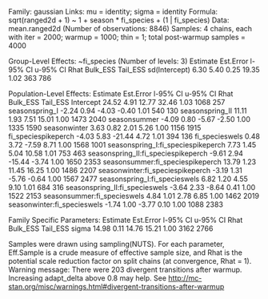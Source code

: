  Family: gaussian 
  Links: mu = identity; sigma = identity 
Formula: sqrt(ranged2d + 1) ~ 1 + season * fi_species + (1 | fi_species) 
   Data: mean.ranged2d (Number of observations: 8846) 
Samples: 4 chains, each with iter = 2000; warmup = 1000; thin = 1;
         total post-warmup samples = 4000

Group-Level Effects: 
~fi_species (Number of levels: 3) 
              Estimate Est.Error l-95% CI u-95% CI Rhat Bulk_ESS Tail_ESS
sd(Intercept)     6.30      5.40     0.25    19.35 1.02      363      786

Population-Level Effects: 
                                    Estimate Est.Error l-95% CI u-95% CI Rhat Bulk_ESS Tail_ESS
Intercept                              24.52      4.91    12.77    32.46 1.03     1068      257
seasonspring_I                         -2.24      0.94    -4.03    -0.40 1.01      540      130
seasonspring_II                        11.11      1.93     7.51    15.01 1.00     1473     2040
seasonsummer                           -4.09      0.80    -5.67    -2.50 1.00     1335     1590
seasonwinter                            3.63      0.82     2.01     5.26 1.00     1156     1915
fi_speciespikeperch                    -4.03      5.83   -21.44     4.72 1.01      394      136
fi_specieswels                          0.48      3.72    -7.59     8.71 1.00     1568     1001
seasonspring_I:fi_speciespikeperch      7.73      1.45     5.04    10.58 1.01      753      463
seasonspring_II:fi_speciespikeperch    -9.61      2.94   -15.44    -3.74 1.00     1650     2353
seasonsummer:fi_speciespikeperch       13.79      1.23    11.45    16.25 1.00     1486     2207
seasonwinter:fi_speciespikeperch       -3.19      1.31    -5.76    -0.64 1.00     1567     2477
seasonspring_I:fi_specieswels           6.82      1.20     4.55     9.10 1.01      684      316
seasonspring_II:fi_specieswels         -3.64      2.33    -8.64     0.41 1.00     1522     2153
seasonsummer:fi_specieswels             4.84      1.01     2.78     6.85 1.00     1462     2019
seasonwinter:fi_specieswels            -1.74      1.00    -3.77     0.10 1.00     1088     2383

Family Specific Parameters: 
      Estimate Est.Error l-95% CI u-95% CI Rhat Bulk_ESS Tail_ESS
sigma    14.98      0.11    14.76    15.21 1.00     3162     2766

Samples were drawn using sampling(NUTS). For each parameter, Eff.Sample 
is a crude measure of effective sample size, and Rhat is the potential 
scale reduction factor on split chains (at convergence, Rhat = 1).
Warning message:
There were 203 divergent transitions after warmup. Increasing adapt_delta above 0.8 may help.
See http://mc-stan.org/misc/warnings.html#divergent-transitions-after-warmup 
